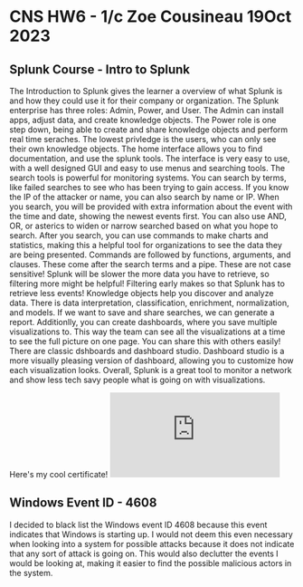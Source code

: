 # CNS HW6 - 1/c Zoe Cousineau 19Oct 2023

## Splunk Course - Intro to Splunk

  The Introduction to Splunk gives the learner a overview of what Splunk is and how they could use it for their company or organization. The Splunk enterprise has three roles: Admin, Power, and User. The Admin can install apps, adjust data, and create knowledge objects. The Power role is one step down, being able to create and share knowledge objects and perform real time seraches. The lowest privledge is the users, who can only see their own knowledge objects. The home interface allows you to find documentation, and use the splunk tools. The interface is very easy to use, with a well designed GUI and easy to use menus and searching tools. The search tools is powerful for monitoring systems. You can search by terms, like failed searches to see who has been trying to gain access. If you know the IP of the attacker or name, you can also search by name or IP. When you search, you will be provided with extra information about the event with the time and date, showing the newest events first.  You can also use AND, OR, or asterics to widen or narrow searched based on what you hope to search. After you search, you can use commands to make charts and statistics, making this a helpful tool for organizations to see the data they are being presented. Commands are followed by functions, arguments, and clauses. These come after the search terms and a pipe. These are not case sensitive! Splunk will be slower the more data you have to retrieve, so filtering more might be helpful! Filtering early makes so that Splunk has to retrieve less events! Knowledge objects help you discover and analyze data. There is data interpretation, classification, enrichment, normalization, and models. If we want to save and share searches, we can generate a report. Additionlly, you can create dashboards, where you save multiple visualizations to. This way the team can see all the visualizations at a time to see the full picture on one page. You can share this with others easily! There are classic dshboards and dashboard studio. Dashboard studio is a more visually pleasing version of dashboard, allowing you to customize how each visualization looks. Overall, Splunk is a great tool to monitor a network and show less tech savy people what is going on with visualizations. 

Here's my cool certificate!
  ![Certificate](https://github.com/zcous/CNS_Cousineau_23/blob/main/HW6/CousineauCertificate.pdf)

## Windows Event ID - 4608
  I decided to black list the Windows event ID 4608 because this event indicates that Windows is starting up. I would not deem this even necessary when looking into a system for possible attacks because it does not indicate that any sort of attack is going on. This would also declutter the events I would be looking at, making it easier to find the possible malicious actors in the system. 

